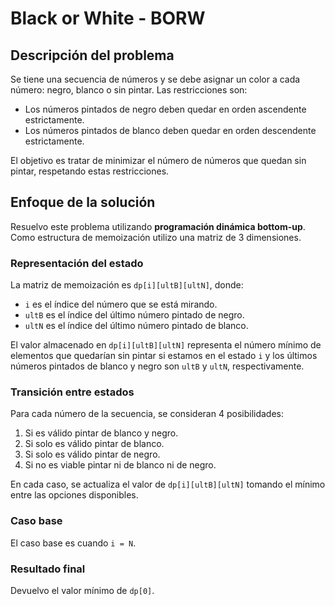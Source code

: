 # Black or White - BORW

## Descripción del problema

Se tiene una secuencia de números y se debe asignar un color a cada número: negro, blanco o sin pintar. Las restricciones son:
- Los números pintados de negro deben quedar en orden ascendente estrictamente.
- Los números pintados de blanco deben quedar en orden descendente estrictamente.

El objetivo es tratar de minimizar el número de números que quedan sin pintar, respetando estas restricciones.

## Enfoque de la solución

Resuelvo este problema utilizando **programación dinámica bottom-up**. Como estructura de memoización utilizo una matriz de 3 dimensiones.

### Representación del estado
La matriz de memoización es ``dp[i][ultB][ultN]``, donde:
- ``i`` es el índice del número que se está mirando.
- ``ultB`` es el índice del último número pintado de negro.
- ``ultN`` es el índice del último número pintado de blanco.

El valor almacenado en ``dp[i][ultB][ultN]`` representa el número mínimo de elementos que quedarían sin pintar si estamos en el estado ``i`` y los últimos números pintados de blanco y negro son ``ultB`` y ``ultN``, respectivamente.

### Transición entre estados
Para cada número de la secuencia, se consideran 4 posibilidades:
1. Si es válido pintar de blanco y negro.
2. Si solo es válido pintar de blanco.
3. Si solo es válido pintar de negro.
4. Si no es viable pintar ni de blanco ni de negro.

En cada caso, se actualiza el valor de ``dp[i][ultB][ultN]`` tomando el mínimo entre las opciones disponibles.

### Caso base
El caso base es cuando ``i = N``.

### Resultado final
Devuelvo el valor mínimo de ``dp[0]``.
